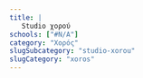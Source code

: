 ```yaml
---
title: |
   Studio χορού
schools: ["#N/A"]
category: "Χορός"
slugSubcategory: "studio-xorou"
slugCategory: "xoros"
---
```


